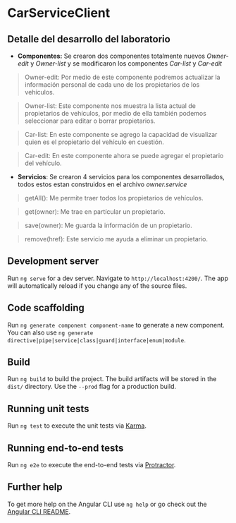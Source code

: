 # CarServiceClient

## Detalle del desarrollo del laboratorio

* **Componentes:** Se crearon dos componentes totalmente nuevos _Owner-edit_ y _Owner-list_ y se modificaron los componentes _Car-list_ y _Car-edit_
> Owner-edit: Por medio de este componente podremos actualizar la información personal de cada uno de los propietarios de los vehículos.

> Owner-list: Este componente nos muestra la lista actual de propietarios de vehículos, por medio de ella también podemos seleccionar para editar o borrar propietarios.

> Car-list: En este componente se agrego la capacidad de visualizar quien es el propietario del vehículo en cuestión.

> Car-edit: En este componente ahora se puede agregar el propietario del vehículo.

* **Servicios**: Se crearon 4 servicios para los componentes desarrollados, todos estos estan construidos en el archivo _owner.service_
> getAll(): Me permite traer todos los propietarios de vehículos.

> get(owner): Me trae en partícular un propietario.

> save(owner): Me guarda la información de un propietario.

> remove(href): Este servicio me ayuda a eliminar un propietario.

## Development server

Run `ng serve` for a dev server. Navigate to `http://localhost:4200/`. The app will automatically reload if you change any of the source files.

## Code scaffolding

Run `ng generate component component-name` to generate a new component. You can also use `ng generate directive|pipe|service|class|guard|interface|enum|module`.

## Build

Run `ng build` to build the project. The build artifacts will be stored in the `dist/` directory. Use the `--prod` flag for a production build.

## Running unit tests

Run `ng test` to execute the unit tests via [Karma](https://karma-runner.github.io).

## Running end-to-end tests

Run `ng e2e` to execute the end-to-end tests via [Protractor](http://www.protractortest.org/).

## Further help

To get more help on the Angular CLI use `ng help` or go check out the [Angular CLI README](https://github.com/angular/angular-cli/blob/master/README.md).
